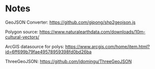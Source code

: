 # Notes

GeoJSON Converter: https://github.com/gipong/shp2geojson.js

Polygon source: https://www.naturalearthdata.com/downloads/10m-cultural-vectors/

ArcGIS datasource for polys: https://www.arcgis.com/home/item.html?id=6ff699b79fae49578959398fd0bd26ba

ThreeGeoJSON: https://github.com/jdomingu/ThreeGeoJSON